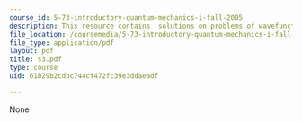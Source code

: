 ```yaml
---
course_id: 5-73-introductory-quantum-mechanics-i-fall-2005
description: This resource contains  solutions on problems of wavefunction.
file_location: /coursemedia/5-73-introductory-quantum-mechanics-i-fall-2005/61b29b2cdbc744cf472fc39e3ddaeadf_s3.pdf
file_type: application/pdf
layout: pdf
title: s3.pdf
type: course
uid: 61b29b2cdbc744cf472fc39e3ddaeadf

---
```

None